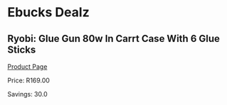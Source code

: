 
# Ebucks Dealz
## Ryobi: Glue Gun 80w In Carrt Case With 6 Glue Sticks
[Product Page](https://www.ebucks.com/web/shop/productSelected.do?prodId=1069128937&catId=336131644)

Price: R169.00

Savings: 30.0


	